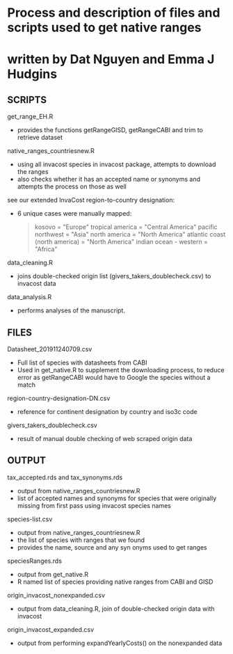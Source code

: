 # Process and description of files and scripts used to get native ranges
# written by Dat Nguyen and Emma J Hudgins

## SCRIPTS ##
get_range_EH.R
  - provides the functions getRangeGISD, getRangeCABI and trim to retrieve dataset

native_ranges_countriesnew.R
  - using all invacost species in invacost package, attempts to download the ranges 
  - also checks whether it has an accepted name or synonyms and attempts the process on those as well

see our extended InvaCost region-to-country designation:
  - 6 unique cases were manually mapped:
    > kosovo = "Europe"
    > tropical america = "Central America"
    > pacific northwest = "Asia"
    > north america = "North America"
    > atlantic coast (north america) = "North America"
    > indian ocean - western = "Africa"

data_cleaning.R
- joins double-checked origin list (givers_takers_doublecheck.csv) to invacost data

data_analysis.R
- performs analyses of the manuscript.

## FILES ##

Datasheet_201911240709.csv
  - Full list of species with datasheets from CABI
  - Used in get_native.R to supplement the downloading process, to reduce error as getRangeCABI would have to Google the species without a match

region-country-designation-DN.csv
- reference for continent designation by country and iso3c code

givers_takers_doublecheck.csv
- result of manual double checking of web scraped origin data

## OUTPUT ##
tax_accepted.rds and tax_synonyms.rds
  - output from native_ranges_countriesnew.R
  - list of accepted names and synonyms for species that were originally missing from first pass using invacost species names

species-list.csv
  - output from native_ranges_countriesnew.R
  - the list of species with ranges that we found
  - provides the name, source and any syn onyms used to get ranges

speciesRanges.rds
  - output from get_native.R
  - R named list of species providing native ranges from CABI and GISD

origin_invacost_nonexpanded.csv
- output from data_cleaning.R, join of double-checked origin data with invacost

origin_invacost_expanded.csv
- output from performing expandYearlyCosts() on the nonexpanded data
